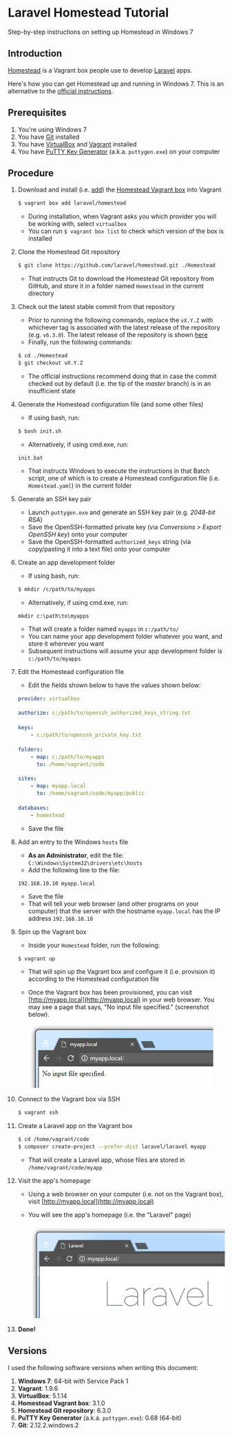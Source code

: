 # Laravel Homestead Tutorial
Step-by-step instructions on setting up Homestead in Windows 7

## Introduction

[Homestead](https://laravel.com/docs/homestead) is a Vagrant box people use to develop [Laravel](https://laravel.com) apps.

Here's how you can get Homestead up and running in Windows 7. This is an alternative to the [official instructions](https://laravel.com/docs/homestead#installation-and-setup).

## Prerequisites

1. You're using Windows 7
2. You have [Git](https://git-scm.com/docs/git-clone) installed
3. You have [VirtualBox](https://www.virtualbox.org) and [Vagrant](https://www.vagrantup.com) installed
4. You have [PuTTY Key Generator](https://www.chiark.greenend.org.uk/~sgtatham/putty/latest.html) (a.k.a. `puttygen.exe`) on your computer

## Procedure

1. Download and install (i.e. [add](https://www.vagrantup.com/docs/cli/box.html#box-add)) the [Homestead Vagrant box](https://app.vagrantup.com/laravel/boxes/homestead) into Vagrant

    ```bash
    $ vagrant box add laravel/homestead
    ```
    
    * During installation, when Vagrant asks you which provider you will be working with, select `virtualbox`
    * You can run `$ vagrant box list` to check which version of the box is installed
    
2. Clone the Homestead Git repository

    ```bash
    $ git clone https://github.com/laravel/homestead.git ./Homestead
    ```
    
    * That instructs Git to download the Homestead Git repository from GitHub, and store it in a folder named `Homestead` in the current directory
    
3. Check out the latest stable commit from that repository

    * Prior to running the following commands, replace the `vX.Y.Z` with whichever tag is associated with the latest release of the repository (e.g. `v6.3.0`). The latest release of the repository is shown [here](https://github.com/laravel/homestead/releases/latest)
    * Finally, run the following commands:

    ```bash
    $ cd ./Homestead
    $ git checkout vX.Y.Z
    ```
    
    * The official instructions recommend doing that in case the commit checked out by default (i.e. the tip of the *master* branch) is in an insufficient state

4. Generate the Homestead configuration file (and some other files)

    * If using bash, run:

    ```bash
    $ bash init.sh
    ```
    
    * Alternatively, if using cmd.exe, run:
    
    ```dos
    init.bat
    ```
    
    * That instructs Windows to execute the instructions in that Batch script, one of which is to create a Homestead configuration file (i.e. `Homestead.yaml`) in the current folder

5. Generate an SSH key pair

    * Launch `puttygen.exe` and generate an SSH key pair (e.g. *2048-bit RSA*)
    * Save the OpenSSH-formatted private key (via *Conversions > Export OpenSSH key*) onto your computer
    * Save the OpenSSH-formatted `authorized_keys` string (via copy/pasting it into a text file) onto your computer

6. Create an app development folder

    * If using bash, run:

    ```bash
    $ mkdir /c/path/to/myapps
    ```
    
    * Alternatively, if using cmd.exe, run:
    
    ```dos
    mkdir c:\path\to\myapps
    ```
    
    * That will create a folder named `myapps` in `c:/path/to/`
    * You can name your app development folder whatever you want, and store it wherever you want
    * Subsequent instructions will assume your app development folder is `c:/path/to/myapps`
    
7. Edit the Homestead configuration file

    * Edit the fields shown below to have the values shown below:

    ```yaml
    provider: virtualbox
    
    authorize: c:/path/to/openssh_authorized_keys_string.txt
    
    keys:
        - c:/path/to/openssh_private_key.txt
        
    folders:
        - map: c:/path/to/myapps
          to: /home/vagrant/code
          
    sites:
        - map: myapp.local
          to: /home/vagrant/code/myapp/public
          
    databases:
        - homestead
    ```
    
    * Save the file

8. Add an entry to the Windows `hosts` file

    * **As an Administrator**, edit the file: `C:\Windows\System32\drivers\etc\hosts`
    * Add the following line to the file:
    
    ```hosts
    192.168.10.10 myapp.local
    ```
    
    * Save the file
    * That will tell your web browser (and other programs on your computer) that the server with the hostname `myapp.local` has the IP address `192.168.10.10`

9. Spin up the Vagrant box

    * Inside your `Homestead` folder, run the following:

    ```bash
    $ vagrant up
    ```
    
    * That will spin up the Vagrant box and configure it (i.e. provision it) according to the Homestead configuration file
    * Once the Vagrant box has been provisioned, you can visit [http://myapp.local](http://myapp.local) in your web browser. You may see a page that says, "No input file specified." (screenshot below).
    
        ![](./no-input-file-specified.png)
    
10. Connect to the Vagrant box via SSH

    ```bash
    $ vagrant ssh
    ```
        
11. Create a Laravel app on the Vagrant box

    ```bash
    $ cd /home/vagrant/code
    $ composer create-project --prefer-dist laravel/laravel myapp
    ```

    * That will create a Laravel app, whose files are stored in `/home/vagrant/code/myapp`

12. Visit the app's homepage

    * Using a web browser on your computer (i.e. not on the Vagrant box), visit [http://myapp.local](http://myapp.local)
    * You will see the app's homepage (i.e. the "Laravel" page)

        ![](./laravel-app-homepage.png)

13. **Done!**

## Versions

I used the following software versions when writing this document:
1. **Windows 7**: 64-bit with Service Pack 1
2. **Vagrant**: 1.9.6
3. **VirtualBox**: 5.1.14
4. **Homestead Vagrant box**: 3.1.0
5. **Homestead Git repository**: 6.3.0
6. **PuTTY Key Generator** (a.k.a. `puttygen.exe`): 0.68 (64-bit)
7. **Git**: 2.12.2.windows.2
